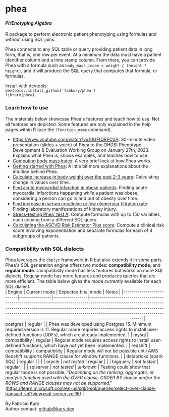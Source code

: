 # phea
#### _PHEnotyping Algebra_

R package to perform electronic patient phenotyping using formulas and without using SQL joins.  

Phea connects to any SQL table or query providing patient data in long form, that is, one row per event. At a minimum the data must have a patient identifier column and a time stamp column. From there, you can provide Phea with a formula such as `body_mass_index = weight / (height * height)`, and it will produce the SQL query that computes that formula, or formulas.
  
Install with devtools:  
`devtools::install_github('fabkury/phea')`  
`library(phea)`  
  
### Learn how to use
The materials below showcase Phea's features and teach how to use. Not all features are depicted. Some features are only explained in the help pages within R (use the `?function_name` command). 

 - https://www.youtube.com/watch?v=10GFtQREC0A: 30-minute video presentation (slides + voice) of Phea to the OHDSI Phenotype Development & Evaluation Working Group on January 27th, 2023. Explains what Phea is, shows examples, and teaches how to use.
 - [Computing body mass index](https://fabkury.github.io/phea/computing_bmi.html): A very brief look at how Phea works.   
 - [Getting started with Phea](https://fabkury.github.io/phea/): A little bit more explanations about the intuition behind Phea.   
 - [Calculate increase in body weight over the past 2-3 years](https://fabkury.github.io/phea/weight-increase.html): Calculating change in values over time.  
 - [Find acute myocardial infarction in obese patients](https://fabkury.github.io/phea/obese_ami.html): Finding acute myocardial infarctions happening _while_ a patient was obese, considering a person can go in and out of obesity over time.  
 - [Find increase in serum creatinine or low glomerular filtration rate](https://fabkury.github.io/phea/aki.html): Finding laboratory manifestations of kidney injury.  
 - [Stress-testing Phea, test A](https://fabkury.github.io/phea/stress_test_a.html): Compute formulas with up to 150 variables, each coming from a different SQL query.  
 - [Calculating the ASCVD Risk Estimator Plus score](https://fabkury.github.io/phea/ascvd.html): Compute a clinical risk score involving exponentiation and separate formulas for each of 4 subgroups of patients.  
  
  
### Compatibility with SQL dialects
 Phea leverages the `dbplyr` framework in R but also extends it in some parts. Phea's SQL generation engine offers two modes: **compatibility mode**, and **regular mode**. Compatibility mode has less features but works on more SQL dialects. Regular mode has more features and produces queries that are more efficient. The table below gives the mode currently available for each SQL dialect.  
 | Engine                   | Current mode | Expected final mode | Notes                                                                                                                                                                                                                                                                                                                                            |
|--------------------------|----------------|-----------------|--------------------------------------------------------------------------------------------------------------------------------------------------------------------------------------------------------------------------------------------------------------------------------------------------------------------------------------------------|
| postgres                 | regular        |                 | Phea was developed using Postgres 15. Minimum required version is 11. Regular mode requires access rights to install user-defined functions (UDFs), which are already implemented.                                                                                                                                                                                       |
| mysql                    | compatibility  | regular         |  Regular mode requires access rights to install user-defined functions, which have *not* yet been implemented.                                                                                                                                                                                                                                 |
| redshift                 | compatibility  | compatibility   |  Regular mode will not be possible until AWS Redshift supports RANGE clause for window functions.                                                                                                                                                                                                                                                     |
| databricks   (spark SQL) | regular        |                 |                                                                                                                                                                                                                                                                                                                                                  |
| oracle                   | _not tested_     | regular         |                                                                                                                                                                                                                                                                                                                                                  |
| bigquery                 | _not tested_     | regular         |                                                                                                                                                                                                                                                                                                                                                  |
| sqlserver                | _not tested_     | _unknown_         | Testing could show that regular mode is not possible: _"Depending on the ranking, aggregate, or analytic function used with the OVER clause, ORDER BY clause and/or the ROWS and RANGE clauses may not be supported."_ (https://learn.microsoft.com/en-us/sql/t-sql/queries/select-over-clause-transact-sql?view=sql-server-ver16) |
  
By Fabrício Kury  
Author contact: github@kury.dev

